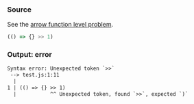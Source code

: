 ### Source
See the [arrow function level problem](../../../../parser/docs/arrow-function-level-problem.md).

```js
(() => {} >> 1)
```

### Output: error
```txt
Syntax error: Unexpected token `>>`
 --> test.js:1:11
  |
1 | (() => {} >> 1)
  |           ^^ Unexpected token, found `>>`, expected `)`
```
